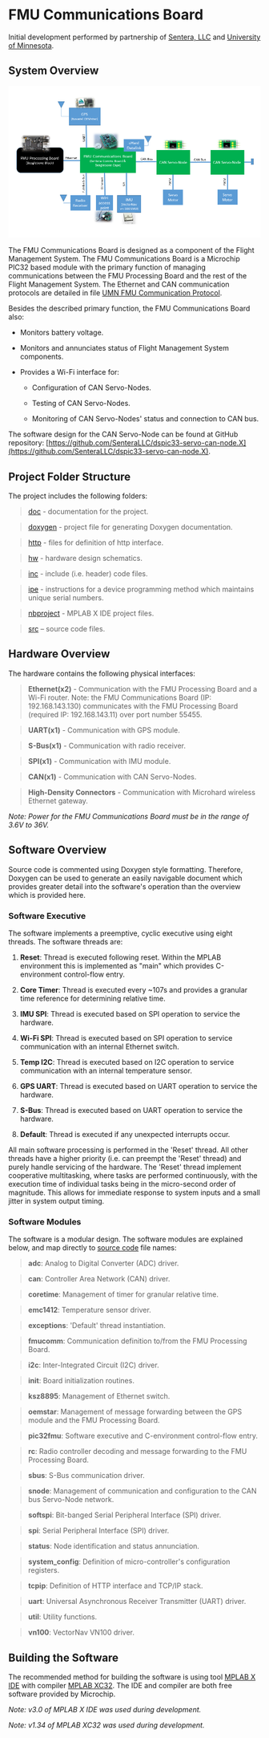 # FMU Communications Board

Initial development performed by partnership of [Sentera, LLC](https://sentera.com/) and [University of Minnesota](http://www.uav.aem.umn.edu/).

## System Overview
![System Diagram](/doc/System%20Diagram.png?raw=true "System Diagram")

The FMU Communications Board is designed as a component of the Flight Management System.  The FMU Communications Board is a Microchip PIC32 based module with the primary function of managing communications between the FMU Processing Board and the rest of the Flight Management System.  The Ethernet and CAN communication protocols are detailed in file [UMN FMU Communication Protocol](/doc/UMN%20FMU%20Communication%20Protocol.docx).

Besides the described primary function, the FMU Communications Board also:

* Monitors battery voltage.

* Monitors and annunciates status of Flight Management System components.

* Provides a Wi-Fi interface for:

  * Configuration of CAN Servo-Nodes.
  
  * Testing of CAN Servo-Nodes.
  
  * Monitoring of CAN Servo-Nodes' status and connection to CAN bus.

The software design for the CAN Servo-Node can be found at GitHub repository: [https://github.com/SenteraLLC/dspic33-servo-can-node.X](https://github.com/SenteraLLC/dspic33-servo-can-node.X).

## Project Folder Structure
The project includes the following folders:

>[doc](/doc) - documentation for the project.

>[doxygen](/doxygen) - project file for generating Doxygen documentation.

>[http](/http) - files for definition of http interface.

>[hw](/hw) - hardware design schematics.

>[inc](/inc) - include (i.e. header) code files.

>[ipe](/ipe) - instructions for a device programming method which maintains unique serial numbers.

>[nbproject](/nbproject) - MPLAB X IDE project files.

>[src](/src) – source code files.

## Hardware Overview
The hardware contains the following physical interfaces:

>**Ethernet(x2)** - Communication with the FMU Processing Board and a Wi-Fi router.  Note: the FMU Communications Board (IP: 192.168.143.130) communicates with the FMU Processing Board (required IP: 192.168.143.11) over port number 55455.

>**UART(x1)** - Communication with GPS module.

>**S-Bus(x1)** - Communication with radio receiver.

>**SPI(x1)** - Communication with IMU module.

>**CAN(x1)** - Communication with CAN Servo-Nodes.

>**High-Density Connectors** - Communication with Microhard wireless Ethernet gateway.

*Note: Power for the FMU Communications Board must be in the range of 3.6V to 36V.*

## Software Overview
Source code is commented using Doxygen style formatting.  Therefore, Doxygen can be used to generate an easily navigable document which provides greater detail into the software's operation than the overview which is provided here.

### Software Executive
The software implements a preemptive, cyclic executive using eight threads.  The software threads are:

1. **Reset**: Thread is executed following reset.  Within the MPLAB environment this is implemented as "main" which provides C-environment control-flow entry.

2. **Core Timer**: Thread is executed every ~107s and provides a granular time reference for determining relative time.

3. **IMU SPI**: Thread is executed based on SPI operation to service the hardware.

4. **Wi-Fi SPI**: Thread is executed based on SPI operation to service communication with an internal Ethernet switch.

5. **Temp I2C**: Thread is executed based on I2C operation to service communication with an internal temperature sensor.

6. **GPS UART**: Thread is executed based on UART operation to service the hardware.

7. **S-Bus**: Thread is executed based on UART operation to service the hardware.

4. **Default**: Thread is executed if any unexpected interrupts occur.

All main software processing is performed in the 'Reset' thread.  All other threads have a higher priority (i.e. can preempt the 'Reset' thread) and purely handle servicing of the hardware.  The 'Reset' thread implement cooperative multitasking, where tasks are performed continuously, with the execution time of individual tasks being in the micro-second order of magnitude.  This allows for immediate response to system inputs and a small jitter in system output timing.

### Software Modules
The software is a modular design.  The software modules are explained below, and map directly to [source code](/src) file names:

>**adc**: Analog to Digital Converter (ADC) driver.

>**can**: Controller Area Network (CAN) driver.

>**coretime**: Management of timer for granular relative time.

>**emc1412**: Temperature sensor driver.

>**exceptions**: 'Default' thread instantiation.

>**fmucomm**: Communication definition to/from the FMU Processing Board.

>**i2c**: Inter-Integrated Circuit (I2C) driver.

>**init**: Board initialization routines.

>**ksz8895**: Management of Ethernet switch.

>**oemstar**: Management of message forwarding between the GPS module and the FMU Processing Board.

>**pic32fmu**: Software executive and C-environment control-flow entry.

>**rc**: Radio controller decoding and message forwarding to the FMU Processing Board.

>**sbus**: S-Bus communication driver.

>**snode**: Management of communication and configuration to the CAN bus Servo-Node network.

>**softspi**: Bit-banged Serial Peripheral Interface (SPI) driver.

>**spi**: Serial Peripheral Interface (SPI) driver.

>**status**: Node identification and status annunciation.

>**system_config**: Definition of micro-controller's configuration registers.

>**tcpip**: Definition of HTTP interface and TCP/IP stack.

>**uart**: Universal Asynchronous Receiver Transmitter (UART) driver.

>**util**: Utility functions.

>**vn100**: VectorNav VN100 driver.

## Building the Software
The recommended method for building the software is using tool [MPLAB X IDE](http://www.microchip.com/mplabx/) with compiler [MPLAB XC32](http://www.microchip.com/xc32/).  The IDE and compiler are both free software provided by Microchip.

*Note: v3.0 of MPLAB X IDE was used during development.*

*Note: v1.34 of MPLAB XC32 was used during development.*